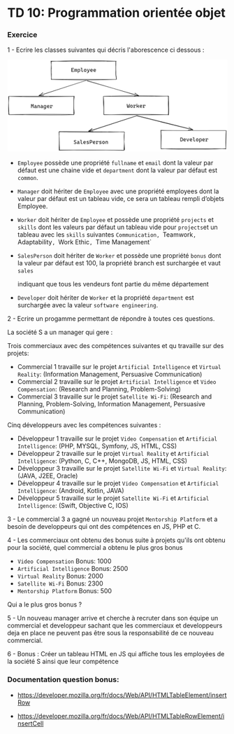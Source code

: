 # TD 10: Programmation orientée objet

### Exercice


1 - Ecrire les classes suivantes qui décris l'aborescence ci dessous : 


![assets/class-js.png](assets/class-js.png)


- `Employee` possède une propriété `fullname` et `email` dont la valeur par défaut est une chaine vide et `department` dont la valeur par défaut est `common`.

- `Manager` doit hériter de `Employee` avec une propriété employees dont la valeur par défaut est un tableau vide, ce sera un tableau rempli d’objets Employee.

- `Worker` doit hériter de `Employee` et possède une propriété `projects` et `skills` dont les valeurs par défaut un tableau vide pour `projects`et un tableau avec les `skills` suivantes `Communication, `Teamwork`, `Adaptability`, `Work Ethic`, `Time Management`
- `SalesPerson` doit hériter de `Worker` et possède une propriété `bonus` dont la valeur par défaut est 100, la propriété branch est surchargée et vaut `sales`

   indiquant que tous les vendeurs font partie du même département

- `Developer` doit hériter de `Worker` et la propriété `department` est surchargée avec la valeur `software engineering`.


2 - Ecrire un progamme permettant de répondre à toutes ces questions. 

La société S a un manager qui gere : 

Trois commerciaux avec des compétences suivantes et qu travaille sur des projets:
      
   - Commercial 1 travaille sur le projet `Artificial Intelligence` et `Virtual Reality`: (Information Management, Persuasive Communication) 
   - Commercial 2 travaille sur le projet `Artificial Intelligence` et `Video Compensation`: (Research and Planning, Problem-Solving)
   - Commercial 3 travaille sur le projet `Satellite Wi-Fi`: (Research and Planning, Problem-Solving, Information Management, Persuasive Communication)
         
        
   Cinq développeurs avec les compétences suivantes :
   - Développeur 1 travaille sur le projet `Video Compensation` et `Artificial Intelligence`: (PHP, MYSQL, Symfony, JS, HTML, CSS)
   - Développeur 2 travaille sur le projet `Virtual Reality` et `Artificial Intelligence`: (Python, C, C++, MongoDB, JS, HTML, CSS)
   - Développeur 3 travaille sur le projet `Satellite Wi-Fi` et `Virtual Reality`: (JAVA, J2EE, Oracle)
   - Développeur 4 travaille sur le projet `Video Compensation` et `Artificial Intelligence`: (Android, Kotlin, JAVA)
   - Développeur 5 travaille sur le projet `Satellite Wi-Fi` et `Artificial Intelligence`: (Swift, Objective C, IOS)

3 - Le commercial 3 a gagné un nouveau projet `Mentorship Platform` et a besoin de developpeurs qui ont des compétences en JS, PHP et C.

4 - Les commerciaux ont obtenu des bonus suite à projets qu'ils ont obtenu pour la société, quel commercial a obtenu le plus gros bonus
   - `Video Compensation` Bonus: 1000
   - `Artificial Intelligence` Bonus:  2500
   - `Virtual Reality` Bonus: 2000
   - `Satellite Wi-Fi` Bonus: 2300
   - `Mentorship Platform` Bonus: 500
   
   Qui a le plus gros bonus ?

5 - Un nouveau manager arrive et cherche à recruter dans son équipe un commercial et developpeur sachant que les commerciaux et developpeurs deja en place ne peuvent pas être sous la responsabilité de ce nouveau commercial.

6 - Bonus : Créer un tableau HTML en JS qui affiche tous les employées de la société S ainsi que leur compétence

### Documentation question bonus: 

- https://developer.mozilla.org/fr/docs/Web/API/HTMLTableElement/insertRow

- https://developer.mozilla.org/fr/docs/Web/API/HTMLTableRowElement/insertCell

